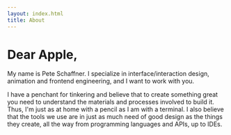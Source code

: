```yaml
---
layout: index.html
title: About
---
```


# Dear Apple,

My name is Pete Schaffner. I specialize in interface/interaction design,
animation and frontend engineering, and I want to work with you.

I have a penchant for tinkering and believe that to create something great you
need to understand the materials and processes involved to build it. Thus, I'm
just as at home with a pencil as I am with a terminal. I also believe
that the tools we use are in just as much need of good design as the things
they create, all the way from programming languages and APIs, up to IDEs.
